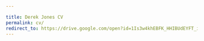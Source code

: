 ```yaml
---

title: Derek Jones CV
permalink: cv/
redirect_to: https://drive.google.com/open?id=1Is3w4khEBFK_HHIBUdEYFT_ia6V6QfpW 
---
```

